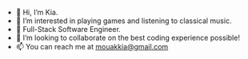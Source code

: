 - 👋 Hi, I’m Kia.
- 👀 I’m interested in playing games and listening to classical music.
- 🌱 Full-Stack Software Engineer.
- 💞️ I’m looking to collaborate on the best coding experience possible!
- 📫 You can reach me at mouakkia@gmail.com

<!---
mouakiang/mouakiang is a ✨ special ✨ repository because its `README.md` (this file) appears on your GitHub profile.
You can click the Preview link to take a look at your changes.
--->
